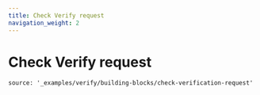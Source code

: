 ```yaml
---
title: Check Verify request
navigation_weight: 2
---
```


# Check Verify request

```tabbed_examples
source: '_examples/verify/building-blocks/check-verification-request'
```